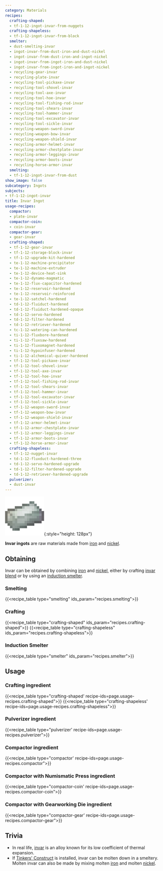 ```yaml
---
category: Materials
recipes:
  crafting-shaped:
  - tf-1-12-ingot-invar-from-nuggets
  crafting-shapeless:
  - tf-1-12-ingot-invar-from-block
  smelter:
  - dust-smelting-invar
  - ingot-invar-from-dust-iron-and-dust-nickel
  - ingot-invar-from-dust-iron-and-ingot-nickel
  - ingot-invar-from-ingot-iron-and-dust-nickel
  - ingot-invar-from-ingot-iron-and-ingot-nickel
  - recycling-gear-invar
  - recycling-plate-invar
  - recycling-tool-pickaxe-invar
  - recycling-tool-shovel-invar
  - recycling-tool-axe-invar
  - recycling-tool-hoe-invar
  - recycling-tool-fishing-rod-invar
  - recycling-tool-shears-invar
  - recycling-tool-hammer-invar
  - recycling-tool-excavator-invar
  - recycling-tool-sickle-invar
  - recycling-weapon-sword-invar
  - recycling-weapon-bow-invar
  - recycling-weapon-shield-invar
  - recycling-armor-helmet-invar
  - recycling-armor-chestplate-invar
  - recycling-armor-leggings-invar
  - recycling-armor-boots-invar
  - recycling-horse-armor-invar
  smelting:
  - tf-1-12-ingot-invar-from-dust
show_image: false
subcategory: Ingots
subjects:
- tf-1-12-ingot-invar
title: Invar Ingot
usage-recipes:
  compactor:
  - plate-invar
  compactor-coin:
  - coin-invar
  compactor-gear:
  - gear-invar
  crafting-shaped:
  - tf-1-12-gear-invar
  - tf-1-12-storage-block-invar
  - tf-1-12-upgrade-kit-hardened
  - te-1-12-machine-precipitator
  - te-1-12-machine-extruder
  - te-1-12-device-heat-sink
  - te-1-12-dynamo-magmatic
  - te-1-12-flux-capacitor-hardened
  - te-1-12-reservoir-hardened
  - te-1-12-reservoir-reinforced
  - te-1-12-satchel-hardened
  - td-1-12-fluiduct-hardened
  - td-1-12-fluiduct-hardened-opaque
  - td-1-12-servo-hardened
  - td-1-12-filter-hardened
  - td-1-12-retriever-hardened
  - tc-1-12-watering-can-hardened
  - ti-1-12-fluxbore-hardened
  - ti-1-12-fluxsaw-hardened
  - ti-1-12-fluxomagnet-hardened
  - ti-1-12-hypoinfuser-hardened
  - ti-1-12-alchemical-quiver-hardened
  - tf-1-12-tool-pickaxe-invar
  - tf-1-12-tool-shovel-invar
  - tf-1-12-tool-axe-invar
  - tf-1-12-tool-hoe-invar
  - tf-1-12-tool-fishing-rod-invar
  - tf-1-12-tool-shears-invar
  - tf-1-12-tool-hammer-invar
  - tf-1-12-tool-excavator-invar
  - tf-1-12-tool-sickle-invar
  - tf-1-12-weapon-sword-invar
  - tf-1-12-weapon-bow-invar
  - tf-1-12-weapon-shield-invar
  - tf-1-12-armor-helmet-invar
  - tf-1-12-armor-chestplate-invar
  - tf-1-12-armor-leggings-invar
  - tf-1-12-armor-boots-invar
  - tf-1-12-horse-armor-invar
  crafting-shapeless:
  - tf-1-12-nugget-invar
  - td-1-12-fluxduct-hardened-three
  - td-1-12-servo-hardened-upgrade
  - td-1-12-filter-hardened-upgrade
  - td-1-12-retriever-hardened-upgrade
  pulverizer:
  - dust-invar
---
```


![Invar ingot](/assets/images/docs/1.12/thermal-foundation/ingot-invar.png){:style="height: 128px"}


**Invar ingots** are raw materials made from
[iron](https://minecraft.gamepedia.com/Iron_Ingot) and
[nickel](../nickel-ingot/).


Obtaining
---------

Invar can be obtained by combining
[iron](https://minecraft.gamepedia.com/Iron_Ingot) and
[nickel](../nickel-ingot/), either by crafting [invar
blend](../invar-blend/) or by using an [induction
smelter](../../thermal-expansion/induction-smelter/).

### Smelting
{{<recipe_table type="smelting" ids_param="recipes.smelting">}}

### Crafting
{{<recipe_table type="crafting-shaped" ids_param="recipes.crafting-shaped">}}
{{<recipe_table type="crafting-shapeless" ids_param="recipes.crafting-shapeless">}}

### Induction Smelter
{{<recipe_table type="smelter" ids_param="recipes.smelter">}}


Usage
-----

### Crafting ingredient
{{<recipe_table type="crafting-shaped' recipe-ids=page.usage-recipes.crafting-shaped">}}
{{<recipe_table type="crafting-shapeless' recipe-ids=page.usage-recipes.crafting-shapeless">}}

### Pulverizer ingredient
{{<recipe_table type="pulverizer' recipe-ids=page.usage-recipes.pulverizer">}}

### Compactor ingredient
{{<recipe_table type="compactor' recipe-ids=page.usage-recipes.compactor">}}

### Compactor with Numismatic Press ingredient
{{<recipe_table type="compactor-coin' recipe-ids=page.usage-recipes.compactor-coin">}}

### Compactor with Gearworking Die ingredient
{{<recipe_table type="compactor-gear' recipe-ids=page.usage-recipes.compactor-gear">}}


Trivia
------

* In real life, [invar](https://en.wikipedia.org/wiki/Invar) is an alloy known
  for its low coefficient of thermal expansion.
* If [Tinkers'
  Construct](https://minecraft.curseforge.com/projects/tinkers-construct) is
  installed, invar can be molten down in a smeltery. Molten invar can also be
  made by mixing molten [iron](https://minecraft.gamepedia.com/Iron_Ingot) and
  molten [nickel](../nickel-ingot/).
